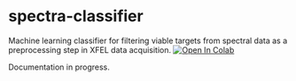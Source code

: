# spectra-classifier
Machine learning classifier for filtering viable targets from spectral data as a preprocessing step in XFEL data acquisition.
[![Open In Colab](https://colab.research.google.com/assets/colab-badge.svg)](https://colab.research.google.com/github/remiBoudreau/spectra-classifier/blob/master/spectra-classifier.ipynb)

Documentation in progress.
